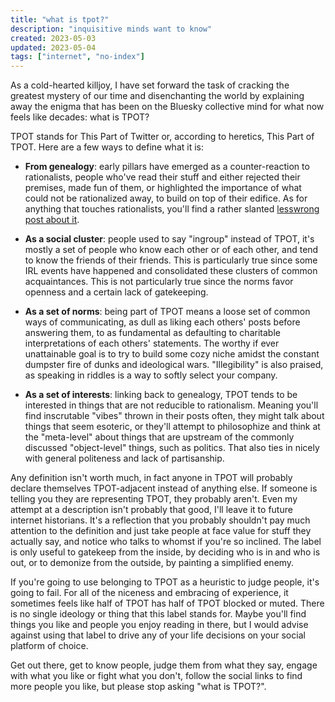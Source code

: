 ```yaml
---
title: "what is tpot?"
description: "inquisitive minds want to know"
created: 2023-05-03
updated: 2023-05-04
tags: ["internet", "no-index"]
---
```


As a cold-hearted killjoy, I have set forward the task of cracking the greatest mystery of our time and disenchanting the world by explaining away the enigma that has been on the Bluesky collective mind for what now feels like decades: what is TPOT?

TPOT stands for This Part of Twitter or, according to heretics, This Part of TPOT. Here are a few ways to define what it is:

- **From genealogy**: early pillars have emerged as a counter-reaction to rationalists, people who've read their stuff and either rejected their premises, made fun of them, or highlighted the importance of what could not be rationalized away, to build on top of their edifice. As for anything that touches rationalists, you'll find a rather slanted [lesswrong post about it](https://www.lesswrong.com/posts/rtM3jFaoQn3eoAiPh/explaining-the-twitter-postrat-scene).

- **As a social cluster**: people used to say "ingroup" instead of TPOT, it's mostly a set of people who know each other or of each other, and tend to know the friends of their friends. This is particularly true since some IRL events have happened and consolidated these clusters of common acquaintances. This is not particularly true since the norms favor openness and a certain lack of gatekeeping.

- **As a set of norms**: being part of TPOT means a loose set of common ways of communicating, as dull as liking each others' posts before answering them, to as fundamental as defaulting to charitable interpretations of each others' statements. The worthy if ever unattainable goal is to try to build some cozy niche amidst the constant dumpster fire of dunks and ideological wars. "Illegibility" is also praised, as speaking in riddles is a way to softly select your company.

- **As a set of interests**: linking back to genealogy, TPOT tends to be interested in things that are not reducible to rationalism. Meaning you'll find inscrutable "vibes" thrown in their posts often, they might talk about things that seem esoteric, or they'll attempt to philosophize and think at the "meta-level" about things that are upstream of the commonly discussed "object-level" things, such as politics. That also ties in nicely with general politeness and lack of partisanship.

Any definition isn't worth much, in fact anyone in TPOT will probably declare themselves TPOT-adjacent instead of anything else. If someone is telling you they are representing TPOT, they probably aren't. Even my attempt at a description isn't probably that good, I'll leave it to future internet historians. It's a reflection that you probably shouldn't pay much attention to the definition and just take people at face value for stuff they actually say, and notice who talks to whomst if you're so inclined. The label is only useful to gatekeep from the inside, by deciding who is in and who is out, or to demonize from the outside, by painting a simplified enemy.

If you're going to use belonging to TPOT as a heuristic to judge people, it's going to fail. For all of the niceness and embracing of experience, it sometimes feels like half of TPOT has half of TPOT blocked or muted. There is no single ideology or thing that this label stands for. Maybe you'll find things you like and people you enjoy reading in there, but I would advise against using that label to drive any of your life decisions on your social platform of choice.

Get out there, get to know people, judge them from what they say, engage with what you like or fight what you don't, follow the social links to find more people you like, but please stop asking "what is TPOT?".
